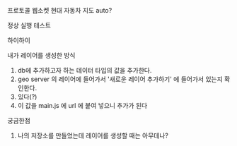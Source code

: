 프로토콜
웹소켓
현대 자동차 지도 auto? 


정상 실행 테스트

하이하이






내가 레이어를 생성한 방식 
1.  db에 추가하고자 하는 데이터 타입의 값을 추가한다. 
2.  geo server 의 레이어에 들어가서 '새로운 레이어 추가하기' 에 들어가서 있는지 확인한다.
3. 있다(?) 
4. 이 값을 main.js 에 url 에 붙여 넣으니 추가가 된다


궁금한점 
1. 나의 저장소를 만들었는데 레이어를 생성할 때는 아무데나?
